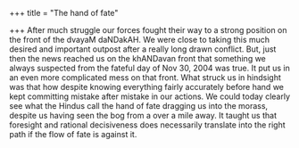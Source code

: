 +++
title = "The hand of fate"

+++
After much struggle our forces fought their way to a strong position on
the front of the dvayaM daNDakAH. We were close to taking this much
desired and important outpost after a really long drawn conflict. But,
just then the news reached us on the khANDavan front that something we
always suspected from the fateful day of Nov 30, 2004 was true. It put
us in an even more complicated mess on that front. What struck us in
hindsight was that how despite knowing everything fairly accurately
before hand we kept committing mistake after mistake in our actions. We
could today clearly see what the Hindus call the hand of fate dragging
us into the morass, despite us having seen the bog from a over a mile
away. It taught us that foresight and rational decisiveness does
necessarily translate into the right path if the flow of fate is against
it.
